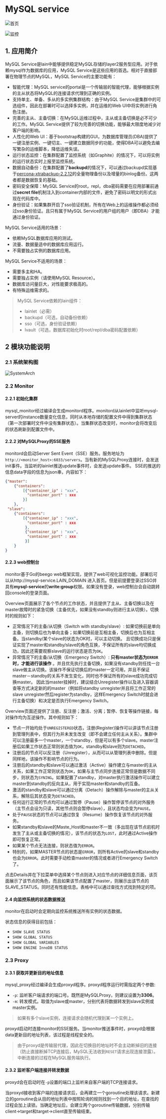 # MySQL service

![首页](img/mysql-service/overview.png)


![监控](img/mysql-service/details.png)



## 1. 应用简介
MySQL Service是lain中能够提供稳定MySQL存储的layer2服务型应用。对于依赖mysql作为数据库的应用，MySQL Service是这些应用的首选。相对于直接部署在物理节点的MySQL，MySQL Service的主要功能有：
- 智能代理：MySQL service的portal是一个传输层的智能代理，能够根据实例的主从状态将MySQL的连接请求代理到正确的实例。
- 支持单主、单备、多从的多实例集群结构：由于MySQL Service是集群中的可选组件，因此在部署时可以选择多实例，并在运维的Web UI中将实例进行角色注册。
- 完善的主从、主备切换：在MySQL运维过程中，主从或主备切换是必不可少的工作。MySQL Service提供了较为完善的切换功能，能够最大限度地减少对客户端的影响。
- 人性化的Web UI：基于bootstrap构建的GUI，为数据库管理员(DBA)提供了一键注册实例、一键切主、一键建立数据同步的功能，使得DBA可以避免去编写繁杂的运维脚本，降低运维失误。
- 运行状态监控：在集群配置了监控系统（如Graphite）的情况下，可以将实例的运行状态实时上报至监控系统。
- 数据自动备份：在集群配置了**backupd**的情况下，可以通过backupd实现基于[percona-xtrabackup-2.2.12](https://www.percona.com/doc/percona-xtrabackup/2.2/release-notes/2.2/2.2.12.html)的全量物理备份以及增量的binlog备份。这两者都是数据恢复的基础。
- 密码安全保障：MySQL Service的root，repl，dba密码需要在应用部署前通过**secret file**机制注入到container内部的文件，避免了密码以明文的形式出现在代码库中。
- 身份验证：如果集群开启了sso验证机制，所有在Web上的运维操作都必须经过sso身份验证。且只有属于MySQL Service的用户组的用户（即DBA）才能通过身份验证。

MySQL Service适用的场景：
- 依赖MySQL数据库应用的测试。
- 流量、数据量适中的数据库应用运行。
- 不需要独占实例的数据库应用。

MySQL Service不适用的场景：
- 需要多主和HA。
- 需要独占实例（请使用MySQL Resource）。
- 数据库访问量巨大，对性能要求极高的。
- 有特殊运维需求的。

> MySQL Service依赖的lain组件：
> - lainlet（必需）
> - backupd（可选，自动备份依赖）
> - sso（可选，身份验证依赖）
> - lvault（可选，数据库初始化时root/repl/dba密码配置依赖）

## 2 模块功能说明

### 2.1 系统架构图

![SystemArch](img/mysql-service/mysql-service-init_structure.png)

### 2.2 Monitor

#### 2.2.1 初始化集群
mysql_monitor经过编译会生成monitord程序。monitord从lainlet中监听mysql-server的instance数量变化信息，同时从本地存储的配置文件中得到集群状态（第一次部署时文件中没有集群状态）。当集群状态改变时，monitor会将改变后的状态刷新到配置文件中。

#### 2.2.2 对MySQLProxy的SSE服务
monitord会启动Server Sent Event（SSE）服务。服务地址为`http://<monitor_host>:6033/servers`。当有新的MySQLProxy连接时，会发送init事件。当监听的lainlet推送update事件时，会发送update事件。
   SSE的推送的信息data字段的信息为json串，内容如下：

```json
{"master":
    {"containers":
        [{"container_ip" : "xxx",
          "container_port" : xxx
        }]
    },
 "slave":
    {"containers":
        [{"container_ip" : "xxx",
          "container_port" : xxx
         },
         {"container_ip" : "xxx",
          "container_port" : xxx
         }]
    }
}
```

#### 2.2.3 web控制台

monitor基于Go的beego web框架实现，提供了web可视化监控功能。部署后可以从http://mysql-service.LAIN_DOMAIN 进入首页。但是前提要登录过SSO并具有**mysql-service**的**write:group**权限。如果没有登录，web控制台会自动跳转回console的登录页面。

Overview页面展示了各个节点的工作状态，并且提供了主从、主备切换以及在master故障时的紧急切换（主备优先，如果没有standby则进行主从切换）。切换时的规则如下：

- 正常情况下的主备/从切换（Switch with standby/slave）: 如果切换前是单向主备，则切换后也为单向主备；如果切换前是互相主备，切换后也为互相主备。当standby/某个slave的状态为OK时，可以主动切换。
且切换成功只是保证实现了master和standby/slave的角色互换，不保证所有的slave均切换成功，因此还需要观察slave的运行状态是否为`OK`。
- 异常情况下的主备/从切换（Emergency Switch）: **只有master状态为`ERROR`时，才能进行该操作** 。并且优先执行主备切换，如果没有standby则任找一台slave做主从切换。该操作不保证切换后的master一定可用，并且不保证master－standby的关系不发生变化，同时也不保证所有的slave成功完成切换master。
因此当master挂掉时，建议结合Unregister操作以及进入容器调查等方式决定新的的master（例如将standby unregister并且将工作正常的slave unregister然后register为standby，这样Emergency Switch时就会进行主备切换）和决定是否执行Emergency Switch。

Overview页面还提供了注册、反注册；激活、分离；暂停、恢复等操作链接，每对操作均为互逆操作。其中规则如下：

- 节点一开始均处于`UNREGISTERED`状态，注册(Register)操作可以讲该节点注册到管理列表中，但其行为并未发生改变（即不会建立任何主从关系）。集群中可以注册最多一个master，一个standby，但是可以有多个slave。master注册后如果工作状态正常则状态值为`OK`，standby和slave则为`DETACHED`。
- 注册后的节点可以反注册（Unregister），从而可以从管理列表中删除。但是同样地，该操作不影响节点的行为。
- 注册后的standby和slave可以通过激活（Active）操作建立与master的主从关系，如果工作正常则状态为`OK`，如果与主节点同步连接正常但是数据不同步，则状态为`SYNING`。如果配置了standby，对master执行激活操作可以建立master到standby的反向主从，用于实现master和standby的互备。
- 激活的standby和slave可以通过分离（Detach）操作解除与master的主从关系，解除后其状态变为`DETACHED`。
- 任何运行正常的节点均可以通过暂停（Pause）操作暂停该节点的对外服务（主节点会设为只读，其他节点则会暂停slave），且状态均会变为`PAUSE`。
- 处于`PAUSE`状态的节点可以通过恢复（Resume）操作恢复该节点的对外服务。
- 如果standby和slave的Maste_Host和master不一致（多出现在该节点宕机时发生了主从或主备切换的情况），该节点的状态为`LOST`，此时通过Active操作即可恢复正常。
- 如果某个节点无法连接，则状态值为`ERROR`。
- 特别的，如果MASTER节点的状态是`ERROR`，则所有Active的slave和standby也会为`ERROR`。此时需要手动检查master的情况或者进行Emergency Switch了。

点击Details并在下拉菜单中选择某个节点则进入对应节点的详细信息页面，该页面展示了该节点的角色，而且如果该节点配置了master，则展示出该节点的SLAVE_STATUS。同时还有性能信息。表格中可以通过查找方式找到特定的项。

#### 2.4 向监控系统的状态数据推送

monitor在启动时会定期向监控系统推送所有实例的状态数据。

状态信息的获得目前包括：
 - `SHOW SLAVE STATUS`
 - `SHOW GLOBAL STATUS`
 - `SHOW GLOBAL VARIABLES`
 - `SHOW ENGINE InnoDB STATUS`

### 2.3 Proxy

#### 2.3.1 获取并更新目的地址信息

   mysql_proxy经过编译会生成proxyd程序。proxyd程序运行时需指定两个参数:

- `-p`: 监听客户端请求的端口号。既然是MySQLProxy，则建议设置为**3306**。
- `-m`: 转发模式。取值为slave或master，分别代表将数据转发到slave实例或master实例。

> 如果有多个slave实例，连接请求会随机代理到某一个实例上。

proxyd启动时连接monitor的SSE服务。当monitor推送事件时，proxyd会根据data更新目的地址列表，该过程是线程安全的。

> 由于proxyd是传输层代理，因此在切换目的地址时不会主动断掉旧的连接（防止直接断掉TCP连接后，MySQL无法收到`RESET`请求出现连接泄露）。中断连接的过程在MySQL服务端执行。

#### 2.3.2 监听客户端连接并转发数据

   proxyd会在启动时在`-p`设置的端口上监听来自客户端的TCP连接请求。

   当proxyd接收到客户端的连接请求后，会再建立一个goroutine处理该请求。新建立的goroutine会从目的地址列表中按照轮询的规则找到一个目的地址，在查找的过程会加上读锁。当确定地址后，会建立两个goroutine传输数据，分别传输client->target和target->client直至传输结束。
